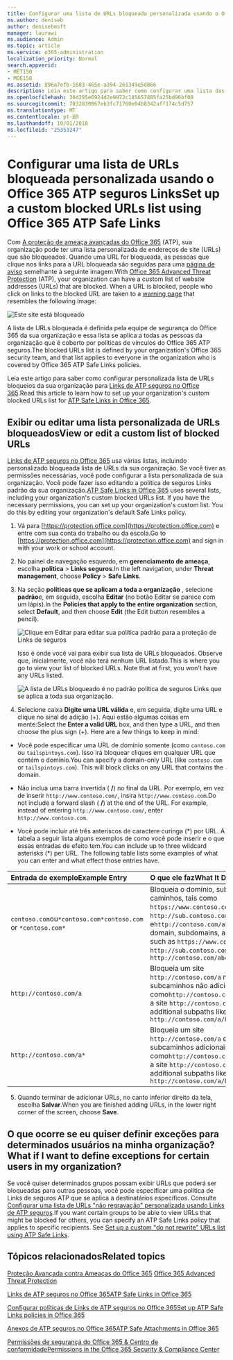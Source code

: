 ```yaml
---
title: Configurar uma lista de URLs bloqueada personalizada usando o Office 365 ATP seguros Links
ms.author: deniseb
author: denisebmsft
manager: laurawi
ms.audience: Admin
ms.topic: article
ms.service: o365-administration
localization_priority: Normal
search.appverid:
- MET150
- MOE150
ms.assetid: 896a7efb-1683-465e-a394-261349e5d866
description: Leia este artigo para saber como configurar uma lista das URLs bloqueados para sua organização usando a proteção de ameaça avançadas do Office 365. As URLs bloqueadas serão aplicados a mensagens de email e documentos do Office de acordo com suas políticas de links seguros ATP.
ms.openlocfilehash: 36d295e6924d2e9972c185657885fa25bd96bf08
ms.sourcegitcommit: 7032830867eb3fc71760e04b8342aff174c5d757
ms.translationtype: MT
ms.contentlocale: pt-BR
ms.lasthandoff: 10/01/2018
ms.locfileid: "25353247"
---
```

# <a name="set-up-a-custom-blocked-urls-list-using-office-365-atp-safe-links"></a><span data-ttu-id="98075-104">Configurar uma lista de URLs bloqueada personalizada usando o Office 365 ATP seguros Links</span><span class="sxs-lookup"><span data-stu-id="98075-104">Set up a custom blocked URLs list using Office 365 ATP Safe Links</span></span>

<span data-ttu-id="98075-p102">Com [A proteção de ameaça avançadas do Office 365](office-365-atp.md) (ATP), sua organização pode ter uma lista personalizada de endereços de site (URLs) que são bloqueados. Quando uma URL for bloqueada, as pessoas que clique nos links para a URL bloqueada são seguidas para uma [página de aviso](atp-safe-links-warning-pages.md) semelhante à seguinte imagem:</span><span class="sxs-lookup"><span data-stu-id="98075-p102">With [Office 365 Advanced Threat Protection](office-365-atp.md) (ATP), your organization can have a custom list of website addresses (URLs) that are blocked. When a URL is blocked, people who click on links to the blocked URL are taken to a [warning page](atp-safe-links-warning-pages.md) that resembles the following image:</span></span> 
  
![Este site está bloqueado](media/6b4bda2d-a1e6-419e-8b10-588e83c3af3f.png)
  
<span data-ttu-id="98075-108">A lista de URLs bloqueada é definida pela equipe de segurança do Office 365 da sua organização e essa lista se aplica a todas as pessoas da organização que é coberto por políticas de vínculos do Office 365 ATP seguros.</span><span class="sxs-lookup"><span data-stu-id="98075-108">The blocked URLs list is defined by your organization's Office 365 security team, and that list applies to everyone in the organization who is covered by Office 365 ATP Safe Links policies.</span></span> 
  
<span data-ttu-id="98075-109">Leia este artigo para saber como configurar personalizada lista de URLs bloqueios da sua organização para [Links de ATP seguros no Office 365](atp-safe-links.md).</span><span class="sxs-lookup"><span data-stu-id="98075-109">Read this article to learn how to set up your organization's custom blocked URLs list for [ATP Safe Links in Office 365](atp-safe-links.md).</span></span>
  
## <a name="view-or-edit-a-custom-list-of-blocked-urls"></a><span data-ttu-id="98075-110">Exibir ou editar uma lista personalizada de URLs bloqueados</span><span class="sxs-lookup"><span data-stu-id="98075-110">View or edit a custom list of blocked URLs</span></span>

<span data-ttu-id="98075-p103">[Links de ATP seguros no Office 365](atp-safe-links.md) usa várias listas, incluindo personalizado bloqueada lista de URLs da sua organização. Se você tiver as permissões necessárias, você pode configurar a lista personalizada de sua organização. Você pode fazer isso editando a política de seguros Links padrão da sua organização.</span><span class="sxs-lookup"><span data-stu-id="98075-p103">[ATP Safe Links in Office 365](atp-safe-links.md) uses several lists, including your organization's custom blocked URLs list. If you have the necessary permissions, you can set up your organization's custom list. You do this by editing your organization's default Safe Links policy.</span></span>
  
1. <span data-ttu-id="98075-114">Vá para [https://protection.office.com](https://protection.office.com) e entre com sua conta do trabalho ou da escola.</span><span class="sxs-lookup"><span data-stu-id="98075-114">Go to [https://protection.office.com](https://protection.office.com) and sign in with your work or school account.</span></span> 
    
2. <span data-ttu-id="98075-115">No painel de navegação esquerdo, em **gerenciamento de ameaça**, escolha **política** \> **Links seguros**.</span><span class="sxs-lookup"><span data-stu-id="98075-115">In the left navigation, under **Threat management**, choose **Policy** \> **Safe Links**.</span></span>
    
3. <span data-ttu-id="98075-116">Na seção **políticas que se aplicam a toda a organização** , selecione **padrão**e, em seguida, escolha **Editar** (no botão Editar se parece com um lápis).</span><span class="sxs-lookup"><span data-stu-id="98075-116">In the **Policies that apply to the entire organization** section, select **Default**, and then choose **Edit** (the Edit button resembles a pencil).</span></span> 
    
    ![Clique em Editar para editar sua política padrão para a proteção de Links de seguros](media/d08f9615-d947-4033-813a-d310ec2c8cca.png)
  
    <span data-ttu-id="98075-p104">Isso é onde você vai para exibir sua lista de URLs bloqueados. Observe que, inicialmente, você não terá nenhum URL listado.</span><span class="sxs-lookup"><span data-stu-id="98075-p104">This is where you go to view your list of blocked URLs. Note that at first, you won't have any URLs listed.</span></span>
    
    ![A lista de URLs bloqueado é no padrão política de seguros Links que se aplica a toda sua organização.](media/575e1449-6191-40ac-b626-030a2fd3fb11.png)
  
4. <span data-ttu-id="98075-p105">Selecione caixa **Digite uma URL válida** e, em seguida, digite uma URL e clique no sinal de adição (+). Aqui estão algumas coisas em mente:</span><span class="sxs-lookup"><span data-stu-id="98075-p105">Select the **Enter a valid URL** box, and then type a URL, and then choose the plus sign (+). Here are a few things to keep in mind:</span></span> 
    
  - <span data-ttu-id="98075-p106">Você pode especificar uma URL de domínio somente (como `contoso.com` ou `tailspintoys.com`). Isso irá bloquear cliques em qualquer URL que contém o domínio.</span><span class="sxs-lookup"><span data-stu-id="98075-p106">You can specify a domain-only URL (like `contoso.com` or `tailspintoys.com`). This will block clicks on any URL that contains the domain.</span></span>
    
  - <span data-ttu-id="98075-p107">Não inclua uma barra invertida ( **/**) no final da URL. Por exemplo, em vez de inserir `http://www.contoso.com/`, insira `http://www.contoso.com`.</span><span class="sxs-lookup"><span data-stu-id="98075-p107">Do not include a forward slash ( **/**) at the end of the URL. For example, instead of entering `http://www.contoso.com/`, enter `http://www.contoso.com`.</span></span>
    
  - <span data-ttu-id="98075-p108">Você pode incluir até três asteriscos de caractere curinga (\*) por URL. A tabela a seguir lista alguns exemplos de como você pode inserir e o que essas entradas de efeito tem.</span><span class="sxs-lookup"><span data-stu-id="98075-p108">You can include up to three wildcard asterisks (\*) per URL. The following table lists some examples of what you can enter and what effect those entries have.</span></span>
    
|<span data-ttu-id="98075-129">**Entrada de exemplo**</span><span class="sxs-lookup"><span data-stu-id="98075-129">**Example Entry**</span></span>|<span data-ttu-id="98075-130">**O que ele faz**</span><span class="sxs-lookup"><span data-stu-id="98075-130">**What It Does**</span></span>|
|:-----|:-----|
|<span data-ttu-id="98075-131">`contoso.com`ou`*contoso.com*`</span><span class="sxs-lookup"><span data-stu-id="98075-131">`contoso.com` or `*contoso.com*`</span></span>  <br/> |<span data-ttu-id="98075-132">Bloqueia o domínio, subdomínios e caminhos, tais como `https://www.contoso.com`, `http://sub.contoso.com`, e`http://contoso.com/abc`</span><span class="sxs-lookup"><span data-stu-id="98075-132">Blocks the domain, subdomains, and paths, such as `https://www.contoso.com`, `http://sub.contoso.com`, and `http://contoso.com/abc`</span></span>  <br/> |
|`http://contoso.com/a`  <br/> |<span data-ttu-id="98075-133">Bloqueia um site `http://contoso.com/a` mas subcaminhos não adicionais, como`http://contoso.com/a/b`</span><span class="sxs-lookup"><span data-stu-id="98075-133">Blocks a site `http://contoso.com/a` but not additional subpaths like `http://contoso.com/a/b`</span></span>  <br/> |
|`http://contoso.com/a*`  <br/> |<span data-ttu-id="98075-134">Bloqueia um site `http://contoso.com/a` e subcaminhos adicionais, como`http://contoso.com/a/b`</span><span class="sxs-lookup"><span data-stu-id="98075-134">Blocks a site `http://contoso.com/a` and additional subpaths like `http://contoso.com/a/b`</span></span>  <br/> |
   
5. <span data-ttu-id="98075-135">Quando terminar de adicionar URLs, no canto inferior direito da tela, escolha **Salvar**.</span><span class="sxs-lookup"><span data-stu-id="98075-135">When you are finished adding URLs, in the lower right corner of the screen, choose **Save**.</span></span>
    
## <a name="what-if-i-want-to-define-exceptions-for-certain-users-in-my-organization"></a><span data-ttu-id="98075-136">O que ocorre se eu quiser definir exceções para determinados usuários na minha organização?</span><span class="sxs-lookup"><span data-stu-id="98075-136">What if I want to define exceptions for certain users in my organization?</span></span>

<span data-ttu-id="98075-p109">Se você quiser determinados grupos possam exibir URLs que poderá ser bloqueadas para outras pessoas, você pode especificar uma política de Links de seguros ATP que se aplica a destinatários específicos. Consulte [Configurar uma lista de URLs "não regravação" personalizada usando Links de ATP seguros](set-up-a-custom-do-not-rewrite-urls-list-with-atp.md).</span><span class="sxs-lookup"><span data-stu-id="98075-p109">If you want certain groups to be able to view URLs that might be blocked for others, you can specify an ATP Safe Links policy that applies to specific recipients. See [Set up a custom "do not rewrite" URLs list using ATP Safe Links](set-up-a-custom-do-not-rewrite-urls-list-with-atp.md).</span></span>
  
## <a name="related-topics"></a><span data-ttu-id="98075-139">Tópicos relacionados</span><span class="sxs-lookup"><span data-stu-id="98075-139">Related topics</span></span>

<span data-ttu-id="98075-140">[Proteção Avançada contra Ameaças do Office 365](office-365-atp.md) </span><span class="sxs-lookup"><span data-stu-id="98075-140">[Office 365 Advanced Threat Protection](office-365-atp.md)</span></span>
  
[<span data-ttu-id="98075-141">Links de ATP seguros no Office 365</span><span class="sxs-lookup"><span data-stu-id="98075-141">ATP Safe Links in Office 365</span></span>](atp-safe-links.md)
  
[<span data-ttu-id="98075-142">Configurar políticas de Links de ATP seguros no Office 365</span><span class="sxs-lookup"><span data-stu-id="98075-142">Set up ATP Safe Links policies in Office 365</span></span>](set-up-atp-safe-links-policies.md)
  
[<span data-ttu-id="98075-143">Anexos de ATP seguros no Office 365</span><span class="sxs-lookup"><span data-stu-id="98075-143">ATP Safe Attachments in Office 365</span></span>](atp-safe-attachments.md)

[<span data-ttu-id="98075-144">Permissões de segurança do Office 365 &amp; Centro de conformidade</span><span class="sxs-lookup"><span data-stu-id="98075-144">Permissions in the Office 365 Security &amp; Compliance Center</span></span>](permissions-in-the-security-and-compliance-center.md)
  

